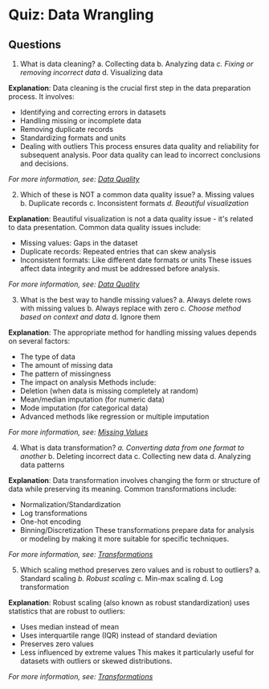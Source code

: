 # Quiz: Data Wrangling

## Questions

1. What is data cleaning?
   a. Collecting data
   b. Analyzing data
   _c. Fixing or removing incorrect data_
   d. Visualizing data

**Explanation**: Data cleaning is the crucial first step in the data preparation process. It involves:
- Identifying and correcting errors in datasets
- Handling missing or incomplete data
- Removing duplicate records
- Standardizing formats and units
- Dealing with outliers
This process ensures data quality and reliability for subsequent analysis. Poor data quality can lead to incorrect conclusions and decisions.

*For more information, see: [Data Quality](../2.2-data-wrangling/data-quality.md)*

2. Which of these is NOT a common data quality issue?
   a. Missing values
   b. Duplicate records
   c. Inconsistent formats
   _d. Beautiful visualization_

**Explanation**: Beautiful visualization is not a data quality issue - it's related to data presentation. Common data quality issues include:
- Missing values: Gaps in the dataset
- Duplicate records: Repeated entries that can skew analysis
- Inconsistent formats: Like different date formats or units
These issues affect data integrity and must be addressed before analysis.

*For more information, see: [Data Quality](../2.2-data-wrangling/data-quality.md)*

3. What is the best way to handle missing values?
   a. Always delete rows with missing values
   b. Always replace with zero
   _c. Choose method based on context and data_
   d. Ignore them

**Explanation**: The appropriate method for handling missing values depends on several factors:
- The type of data
- The amount of missing data
- The pattern of missingness
- The impact on analysis
Methods include:
- Deletion (when data is missing completely at random)
- Mean/median imputation (for numeric data)
- Mode imputation (for categorical data)
- Advanced methods like regression or multiple imputation

*For more information, see: [Missing Values](../2.2-data-wrangling/missing-values.md)*

4. What is data transformation?
   _a. Converting data from one format to another_
   b. Deleting incorrect data
   c. Collecting new data
   d. Analyzing data patterns

**Explanation**: Data transformation involves changing the form or structure of data while preserving its meaning. Common transformations include:
- Normalization/Standardization
- Log transformations
- One-hot encoding
- Binning/Discretization
These transformations prepare data for analysis or modeling by making it more suitable for specific techniques.

*For more information, see: [Transformations](../2.2-data-wrangling/transformations.md)*

5. Which scaling method preserves zero values and is robust to outliers?
   a. Standard scaling
   _b. Robust scaling_
   c. Min-max scaling
   d. Log transformation

**Explanation**: Robust scaling (also known as robust standardization) uses statistics that are robust to outliers:
- Uses median instead of mean
- Uses interquartile range (IQR) instead of standard deviation
- Preserves zero values
- Less influenced by extreme values
This makes it particularly useful for datasets with outliers or skewed distributions.

*For more information, see: [Transformations](../2.2-data-wrangling/transformations.md)*

